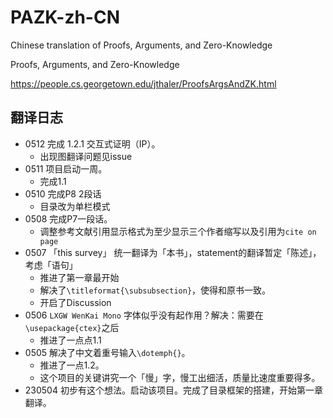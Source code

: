 # PAZK-zh-CN
Chinese translation of Proofs, Arguments, and Zero-Knowledge

Proofs, Arguments, and Zero-Knowledge

https://people.cs.georgetown.edu/jthaler/ProofsArgsAndZK.html


## 翻译日志
- 0512 完成 1.2.1 交互式证明（IP）。
    - 出现图翻译问题见issue
- 0511 项目启动一周。
    - 完成1.1
- 0510 完成P8 2段话
    - 目录改为单栏模式
- 0508 完成P7一段话。
    - 调整参考文献引用显示格式为至少显示三个作者缩写以及引用为`cite on page`
- 0507 「this survey」 统一翻译为「本书」，statement的翻译暂定「陈述」，考虑「语句」
    - 推进了第一章最开始
    - 解决了`\titleformat{\subsubsection}`，使得和原书一致。
    - 开启了Discussion
- 0506 `LXGW WenKai Mono` 字体似乎没有起作用？解决：需要在`\usepackage{ctex}`之后
    - 推进了一点点1.1
- 0505 解决了中文着重号输入`\dotemph{}`。
    - 推进了一点1.2。
    - 这个项目的关键讲究一个「慢」字，慢工出细活，质量比速度重要得多。
- 230504 初步有这个想法。启动该项目。完成了目录框架的搭建，开始第一章翻译。
